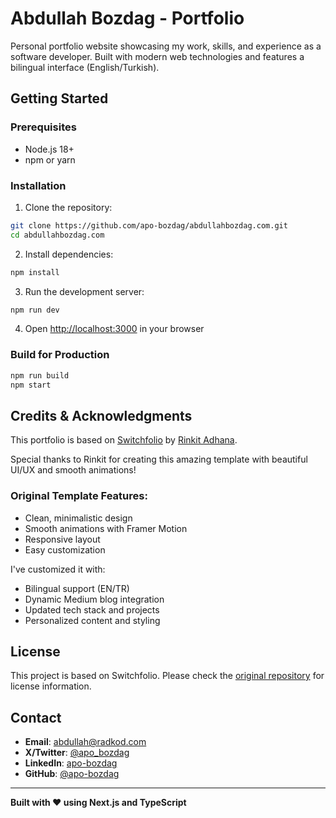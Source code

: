 # Abdullah Bozdag - Portfolio

Personal portfolio website showcasing my work, skills, and experience as a software developer. Built with modern web technologies and features a bilingual interface (English/Turkish).
## Getting Started

### Prerequisites

- Node.js 18+
- npm or yarn

### Installation

1. Clone the repository:
```bash
git clone https://github.com/apo-bozdag/abdullahbozdag.com.git
cd abdullahbozdag.com
```

2. Install dependencies:
```bash
npm install
```

3. Run the development server:
```bash
npm run dev
```

4. Open [http://localhost:3000](http://localhost:3000) in your browser

### Build for Production

```bash
npm run build
npm start
```

## Credits & Acknowledgments

This portfolio is based on [Switchfolio](https://github.com/rinkitadhana/switchfolio) by [Rinkit Adhana](https://github.com/rinkitadhana).

Special thanks to Rinkit for creating this amazing template with beautiful UI/UX and smooth animations!

### Original Template Features:
- Clean, minimalistic design
- Smooth animations with Framer Motion
- Responsive layout
- Easy customization

I've customized it with:
- Bilingual support (EN/TR)
- Dynamic Medium blog integration
- Updated tech stack and projects
- Personalized content and styling

## License

This project is based on Switchfolio. Please check the [original repository](https://github.com/rinkitadhana/switchfolio) for license information.

## Contact

- **Email**: abdullah@radkod.com
- **X/Twitter**: [@apo_bozdag](https://x.com/apo_bozdag)
- **LinkedIn**: [apo-bozdag](https://linkedin.com/in/apo-bozdag)
- **GitHub**: [@apo-bozdag](https://github.com/apo-bozdag)

---

**Built with ❤️ using Next.js and TypeScript**
